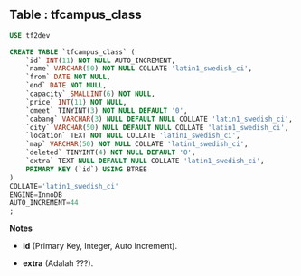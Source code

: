 Table : tfcampus_class
------------------------

```SQL
USE tf2dev

CREATE TABLE `tfcampus_class` (
	`id` INT(11) NOT NULL AUTO_INCREMENT,
	`name` VARCHAR(50) NOT NULL COLLATE 'latin1_swedish_ci',
	`from` DATE NOT NULL,
	`end` DATE NOT NULL,
	`capacity` SMALLINT(6) NOT NULL,
	`price` INT(11) NOT NULL,
	`cmeet` TINYINT(3) NOT NULL DEFAULT '0',
	`cabang` VARCHAR(3) NULL DEFAULT NULL COLLATE 'latin1_swedish_ci',
	`city` VARCHAR(50) NULL DEFAULT NULL COLLATE 'latin1_swedish_ci',
	`location` TEXT NOT NULL COLLATE 'latin1_swedish_ci',
	`map` VARCHAR(50) NOT NULL COLLATE 'latin1_swedish_ci',
	`deleted` TINYINT(4) NOT NULL DEFAULT '0',
	`extra` TEXT NULL DEFAULT NULL COLLATE 'latin1_swedish_ci',
	PRIMARY KEY (`id`) USING BTREE
)
COLLATE='latin1_swedish_ci'
ENGINE=InnoDB
AUTO_INCREMENT=44
;
```
__Notes__

+ __id__ (Primary Key, Integer, Auto Increment).

+ __extra__ (Adalah ???).
